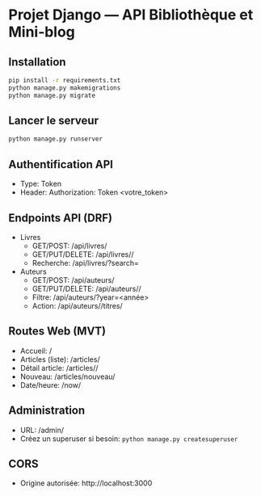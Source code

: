 # Projet Django — API Bibliothèque et Mini‑blog

## Installation
```bash
pip install -r requirements.txt
python manage.py makemigrations
python manage.py migrate
```

## Lancer le serveur
```bash
python manage.py runserver
```

## Authentification API
- Type: Token
- Header: Authorization: Token <votre_token>

## Endpoints API (DRF)
- Livres
  - GET/POST: /api/livres/
  - GET/PUT/DELETE: /api/livres/<id>/
  - Recherche: /api/livres/?search=<titre>
- Auteurs
  - GET/POST: /api/auteurs/
  - GET/PUT/DELETE: /api/auteurs/<id>/
  - Filtre: /api/auteurs/?year=<année>
  - Action: /api/auteurs/<id>/titres/

## Routes Web (MVT)
- Accueil: /
- Articles (liste): /articles/
- Détail article: /articles/<id>/
- Nouveau: /articles/nouveau/
- Date/heure: /now/

## Administration
- URL: /admin/
- Créez un superuser si besoin: `python manage.py createsuperuser`

## CORS
- Origine autorisée: http://localhost:3000